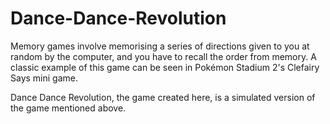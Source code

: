 # Dance-Dance-Revolution

Memory games  involve memorising a series of directions given to you at random by the computer, and you have to recall the order from memory. A classic example of this game can be seen in Pokémon Stadium 2's Clefairy Says mini game.

Dance Dance Revolution, the game created here, is a simulated version of the game mentioned above.
